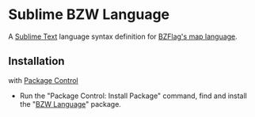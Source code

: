 # Sublime BZW Language

A [Sublime Text](https://www.sublimetext.com/) language syntax definition for [BZFlag's map language](https://www.bzflag.org/).

## Installation

with [Package Control](https://packagecontrol.io/)

- Run the "Package Control: Install Package" command, find and install the "[BZW Language](https://packagecontrol.io/packages/BZW%20Language)" package.
